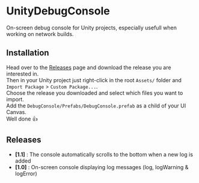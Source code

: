 # UnityDebugConsole
On-screen debug console for Unity projects, especially usefull when working on network builds.

## Installation

Head over to the [Releases](https://github.com/kryffin/UnityDebugConsole/releases) page and download the release you are interested in.  
Then in your Unity project just right-click in the root `Assets/` folder and `Import Package` > `Custom Package...`.  
Choose the release you downloaded and select which files you want to import.  
Add the `DebugConsole/Prefabs/DebugConsole.prefab` as a child of your UI Canvas.  
Well done 👍

## Releases

* **[1.1]** : The console automatically scrolls to the bottom when a new log is added
* **[1.0]** : On-screen console displaying log messages (log, logWarning & logError)
